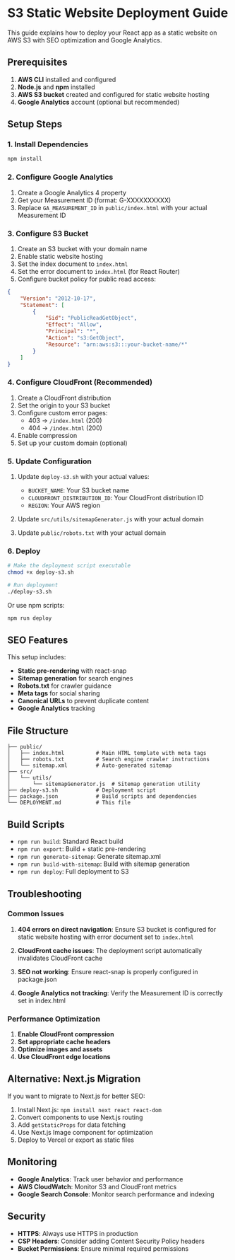 # S3 Static Website Deployment Guide

This guide explains how to deploy your React app as a static website on AWS S3 with SEO optimization and Google Analytics.

## Prerequisites

1. **AWS CLI** installed and configured
2. **Node.js** and **npm** installed
3. **AWS S3 bucket** created and configured for static website hosting
4. **Google Analytics** account (optional but recommended)

## Setup Steps

### 1. Install Dependencies

```bash
npm install
```

### 2. Configure Google Analytics

1. Create a Google Analytics 4 property
2. Get your Measurement ID (format: G-XXXXXXXXXX)
3. Replace `GA_MEASUREMENT_ID` in `public/index.html` with your actual Measurement ID

### 3. Configure S3 Bucket

1. Create an S3 bucket with your domain name
2. Enable static website hosting
3. Set the index document to `index.html`
4. Set the error document to `index.html` (for React Router)
5. Configure bucket policy for public read access:

```json
{
    "Version": "2012-10-17",
    "Statement": [
        {
            "Sid": "PublicReadGetObject",
            "Effect": "Allow",
            "Principal": "*",
            "Action": "s3:GetObject",
            "Resource": "arn:aws:s3:::your-bucket-name/*"
        }
    ]
}
```

### 4. Configure CloudFront (Recommended)

1. Create a CloudFront distribution
2. Set the origin to your S3 bucket
3. Configure custom error pages:
   - 403 → `/index.html` (200)
   - 404 → `/index.html` (200)
4. Enable compression
5. Set up your custom domain (optional)

### 5. Update Configuration

1. Update `deploy-s3.sh` with your actual values:
   - `BUCKET_NAME`: Your S3 bucket name
   - `CLOUDFRONT_DISTRIBUTION_ID`: Your CloudFront distribution ID
   - `REGION`: Your AWS region

2. Update `src/utils/sitemapGenerator.js` with your actual domain

3. Update `public/robots.txt` with your actual domain

### 6. Deploy

```bash
# Make the deployment script executable
chmod +x deploy-s3.sh

# Run deployment
./deploy-s3.sh
```

Or use npm scripts:

```bash
npm run deploy
```

## SEO Features

This setup includes:

- **Static pre-rendering** with react-snap
- **Sitemap generation** for search engines
- **Robots.txt** for crawler guidance
- **Meta tags** for social sharing
- **Canonical URLs** to prevent duplicate content
- **Google Analytics** tracking

## File Structure

```
├── public/
│   ├── index.html          # Main HTML template with meta tags
│   ├── robots.txt          # Search engine crawler instructions
│   └── sitemap.xml         # Auto-generated sitemap
├── src/
│   └── utils/
│       └── sitemapGenerator.js  # Sitemap generation utility
├── deploy-s3.sh            # Deployment script
├── package.json            # Build scripts and dependencies
└── DEPLOYMENT.md           # This file
```

## Build Scripts

- `npm run build`: Standard React build
- `npm run export`: Build + static pre-rendering
- `npm run generate-sitemap`: Generate sitemap.xml
- `npm run build-with-sitemap`: Build with sitemap generation
- `npm run deploy`: Full deployment to S3

## Troubleshooting

### Common Issues

1. **404 errors on direct navigation**: Ensure S3 bucket is configured for static website hosting with error document set to `index.html`

2. **CloudFront cache issues**: The deployment script automatically invalidates CloudFront cache

3. **SEO not working**: Ensure react-snap is properly configured in package.json

4. **Google Analytics not tracking**: Verify the Measurement ID is correctly set in index.html

### Performance Optimization

1. **Enable CloudFront compression**
2. **Set appropriate cache headers**
3. **Optimize images and assets**
4. **Use CloudFront edge locations**

## Alternative: Next.js Migration

If you want to migrate to Next.js for better SEO:

1. Install Next.js: `npm install next react react-dom`
2. Convert components to use Next.js routing
3. Add `getStaticProps` for data fetching
4. Use Next.js Image component for optimization
5. Deploy to Vercel or export as static files

## Monitoring

- **Google Analytics**: Track user behavior and performance
- **AWS CloudWatch**: Monitor S3 and CloudFront metrics
- **Google Search Console**: Monitor search performance and indexing

## Security

- **HTTPS**: Always use HTTPS in production
- **CSP Headers**: Consider adding Content Security Policy headers
- **Bucket Permissions**: Ensure minimal required permissions 